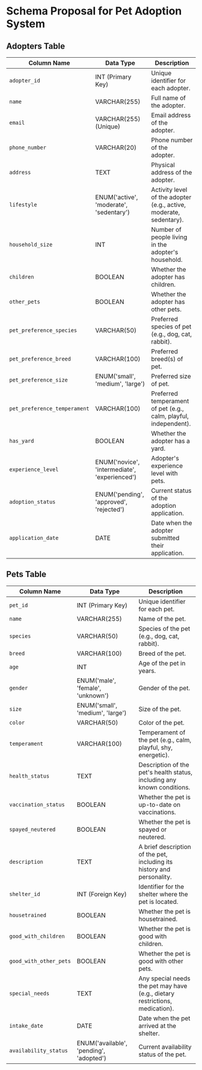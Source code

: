 # Schema Proposal for Pet Adoption System

## Adopters Table

| Column Name          | Data Type                     | Description                                                                 |
| -------------------- | ----------------------------- | --------------------------------------------------------------------------- |
| `adopter_id`         | INT (Primary Key)             | Unique identifier for each adopter.                                         |
| `name`               | VARCHAR(255)                  | Full name of the adopter.                                                   |
| `email`              | VARCHAR(255) (Unique)         | Email address of the adopter.                                               |
| `phone_number`       | VARCHAR(20)                   | Phone number of the adopter.                                                |
| `address`            | TEXT                          | Physical address of the adopter.                                            |
| `lifestyle`          | ENUM('active', 'moderate', 'sedentary') | Activity level of the adopter (e.g., active, moderate, sedentary).        |
| `household_size`     | INT                           | Number of people living in the adopter's household.                         |
| `children`           | BOOLEAN                       | Whether the adopter has children.                                           |
| `other_pets`         | BOOLEAN                       | Whether the adopter has other pets.                                         |
| `pet_preference_species` | VARCHAR(50)                 | Preferred species of pet (e.g., dog, cat, rabbit).                          |
| `pet_preference_breed` | VARCHAR(100)                | Preferred breed(s) of pet.                                                  |
| `pet_preference_size`  | ENUM('small', 'medium', 'large') | Preferred size of pet.                                                      |
| `pet_preference_temperament` | VARCHAR(100)                | Preferred temperament of pet (e.g., calm, playful, independent).          |
| `has_yard`           | BOOLEAN                       | Whether the adopter has a yard.                                             |
| `experience_level`   | ENUM('novice', 'intermediate', 'experienced') | Adopter's experience level with pets.                                   |
| `adoption_status`    | ENUM('pending', 'approved', 'rejected') | Current status of the adoption application.                               |
| `application_date`   | DATE                          | Date when the adopter submitted their application.                          |

## Pets Table

| Column Name        | Data Type                     | Description                                                                 |
| ------------------ | ----------------------------- | --------------------------------------------------------------------------- |
| `pet_id`           | INT (Primary Key)             | Unique identifier for each pet.                                             |
| `name`             | VARCHAR(255)                  | Name of the pet.                                                            |
| `species`          | VARCHAR(50)                   | Species of the pet (e.g., dog, cat, rabbit).                                |
| `breed`            | VARCHAR(100)                  | Breed of the pet.                                                           |
| `age`              | INT                           | Age of the pet in years.                                                    |
| `gender`           | ENUM('male', 'female', 'unknown') | Gender of the pet.                                                          |
| `size`             | ENUM('small', 'medium', 'large') | Size of the pet.                                                            |
| `color`            | VARCHAR(50)                   | Color of the pet.                                                           |
| `temperament`      | VARCHAR(100)                  | Temperament of the pet (e.g., calm, playful, shy, energetic).             |
| `health_status`    | TEXT                          | Description of the pet's health status, including any known conditions.     |
| `vaccination_status` | BOOLEAN                       | Whether the pet is up-to-date on vaccinations.                              |
| `spayed_neutered`  | BOOLEAN                       | Whether the pet is spayed or neutered.                                      |
| `description`      | TEXT                          | A brief description of the pet, including its history and personality.      |
| `shelter_id`       | INT (Foreign Key)             | Identifier for the shelter where the pet is located.                        |
| `housetrained`     | BOOLEAN                       | Whether the pet is housetrained.                                            |
| `good_with_children` | BOOLEAN                       | Whether the pet is good with children.                                      |
| `good_with_other_pets` | BOOLEAN                       | Whether the pet is good with other pets.                                    |
| `special_needs`    | TEXT                          | Any special needs the pet may have (e.g., dietary restrictions, medication). |
| `intake_date`      | DATE                          | Date when the pet arrived at the shelter.                                   |
| `availability_status` | ENUM('available', 'pending', 'adopted') | Current availability status of the pet.                                   |

